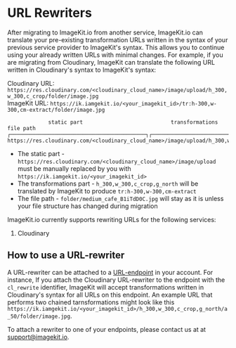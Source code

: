 # URL Rewriters

After migrating to ImageKit.io from another service, ImageKit.io can translate your pre-existing transformation URLs written in the syntax of your previous service provider to ImageKit's syntax. This allows you to continue using your already written URLs with minimal changes.
For example, if you are migrating from Cloudinary, ImageKit can translate the following URL written in Cloudinary's syntax to ImageKit's syntax:

Cloudinary URL: `https://res.cloudinary.com/<cloudinary_cloud_name>/image/upload/h_300,w_300,c_crop/folder/image.jpg`<br>
ImageKit URL:  `https://ik.iamgekit.io/<your_imagekit_id>/tr:h-300,w-300,cm-extract/folder/image.jpg`

```markup
             static part                            transformations        file path
┌───────────────────────────────────────────┐┌─────────────────────────┐┌──────────────┐
https://res.cloudinary.com/<cloudinary_cloud_name>/image/upload/h_300,w_300,c_crop,g_north/folder/image.jpg
```

* The static part - `https://res.cloudinary.com/<cloudinary_cloud_name>/image/upload` must be manually replaced by you with `https://ik.iamgekit.io/<your_imagekit_id>`
* The transformations part - `h_300,w_300,c_crop,g_north` will be translated by ImageKit to produce `tr:h-300,w-300,cm-extract`
* The file path - `folder/medium_cafe_B1iTdD0C.jpg` will stay as it is unless your file structure has changed during migration

ImageKit.io currently supports rewriting URLs for the following services:

1. Cloudinary

## How to use a URL-rewriter

A URL-rewriter can be attached to a [URL-endpoint](https://docs.imagekit.io/integration/url-endpoints) in your account. For instance, If you attach the Cloudinary URL-rewriter to the endpoint with the `cl_rewrite` identifier, ImageKit will accept transformations written in Cloudinary's syntax for all URLs on this endpoint. An example URL that performs two chained tarnsformations might look like this `https://ik.iamgekit.io/<your_imagekit_id>/h_300,w_300,c_crop,g_north/a_50/folder/image.jpg`.

To attach a rewriter to one of your endpoints, please contact us at at support@imagekit.io.
